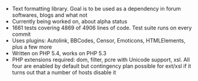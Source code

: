 * Text formatting library. Goal is to be used as a dependency in forum softwares, blogs and what not
* Currently being worked on, about alpha status
* 1661 tests covering 4869 of 4906 lines of code. Test suite runs on every commit
* Uses plugins: Autolink, BBCodes, Censor, Emoticons, HTMLElements, plus a few more
* Written on PHP 5.4, works on PHP 5.3
* PHP extensions required: dom, filter, pcre with Unicode support, xsl. All four are enabled by default but contingency plan possible for ext/xsl if it turns out that a number of hosts disable it
